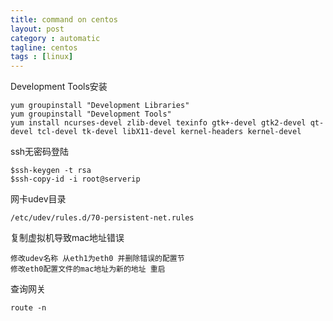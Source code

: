 ```yaml
---
title: command on centos
layout: post
category : automatic
tagline: centos
tags : [linux]
---
```


Development Tools安装

	yum groupinstall "Development Libraries"
	yum groupinstall "Development Tools"
	yum install ncurses-devel zlib-devel texinfo gtk+-devel gtk2-devel qt-devel tcl-devel tk-devel libX11-devel kernel-headers kernel-devel

ssh无密码登陆

	$ssh-keygen -t rsa
	$ssh-copy-id -i root@serverip

网卡udev目录

	/etc/udev/rules.d/70-persistent-net.rules 

复制虚拟机导致mac地址错误

	修改udev名称 从eth1为eth0 并删除错误的配置节
	修改eth0配置文件的mac地址为新的地址 重启

查询网关

	route -n
